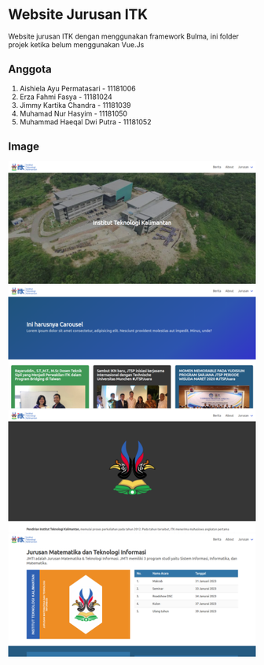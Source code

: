 # Website Jurusan ITK
Website jurusan ITK dengan menggunakan framework Bulma,
ini folder projek ketika belum menggunakan Vue.Js
## Anggota
1. Aishiela Ayu Permatasari - 11181006
2. Erza Fahmi Fasya - 11181024
3. Jimmy Kartika Chandra - 11181039
3. Muhamad Nur Hasyim - 11181050
4. Muhammad Haeqal Dwi Putra - 11181052
## Image
![Home](./docs/1.png)
![Berita](./docs/2.png)
![About](./docs/3.png)
![Jurusan](./docs/4.png)
